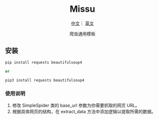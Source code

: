 <h1 align="center">Missu</h1>
<div align="center">
<p align="center">
  <a href="#">中文</a>｜
  <a href="#">英文</a>
</p>
爬虫通用模板
</div>

## 安装 

```python
pip install requests beautifulsoup4

or

pip3 install requests beautifulsoup4

```

### 使用说明

1. 修改 SimpleSpider 类的 base_url 参数为你需要抓取的网页 URL。
2. 根据具体网页的结构，在 extract_data 方法中添加逻辑以提取所需的数据。
